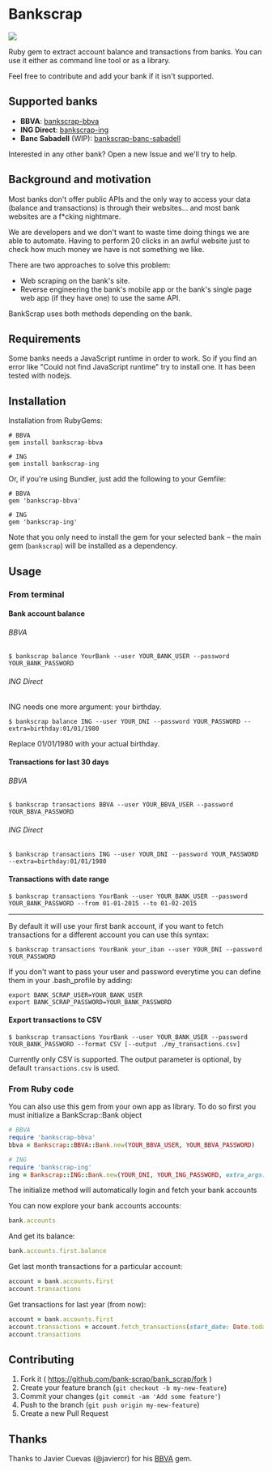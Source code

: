 # Bankscrap

[![](http://188.166.39.57:3000/badge.svg)](http://188.166.39.57:3000)

Ruby gem to extract account balance and transactions from banks. You can use it either as command line tool or as a library.

Feel free to contribute and add your bank if it isn't supported.

## Supported banks

* **BBVA**: [bankscrap-bbva](https://github.com/bankscrap/bankscrap-bbva)
* **ING Direct**: [bankscrap-ing](https://github.com/bankscrap/bankscrap-ing)
* **Banc Sabadell** (WIP): [bankscrap-banc-sabadell](https://github.com/bankscrap/bankscrap-banc-sabadell)

Interested in any other bank? Open a new Issue and we'll try to help.

## Background and motivation

Most banks don't offer public APIs and the only way to access your data (balance and transactions) is through their websites... and most bank websites are a f*cking nightmare.

We are developers and we don't want to waste time doing things we are able to automate. Having to perform 20 clicks in an awful website just to check how much money we have is not something we like.

There are two approaches to solve this problem:
- Web scraping on the bank's site.
- Reverse engineering the bank's mobile app or the bank's single page web app (if they have one) to use the same API.

BankScrap uses both methods depending on the bank.

## Requirements

Some banks needs a JavaScript runtime in order to work. So if you find an error like "Could not find JavaScript runtime" try to install one. It has been tested with nodejs.

## Installation

Installation from RubyGems:

    # BBVA
    gem install bankscrap-bbva

    # ING
    gem install bankscrap-ing

Or, if you're using Bundler, just add the following to your Gemfile:

    # BBVA
    gem 'bankscrap-bbva'

    # ING
    gem 'bankscrap-ing'

Note that you only need to install the gem for your selected bank – the main gem (`bankscrap`) will be installed as a dependency.

## Usage

### From terminal
#### Bank account balance

###### BBVA

    $ bankscrap balance YourBank --user YOUR_BANK_USER --password YOUR_BANK_PASSWORD

###### ING Direct
ING needs one more argument: your birthday.

    $ bankscrap balance ING --user YOUR_DNI --password YOUR_PASSWORD --extra=birthday:01/01/1980

Replace 01/01/1980 with your actual birthday.

#### Transactions for last 30 days
###### BBVA

    $ bankscrap transactions BBVA --user YOUR_BBVA_USER --password YOUR_BBVA_PASSWORD

###### ING Direct

    $ bankscrap transactions ING --user YOUR_DNI --password YOUR_PASSWORD --extra=birthday:01/01/1980

#### Transactions with date range

    $ bankscrap transactions YourBank --user YOUR_BANK_USER --password YOUR_BANK_PASSWORD --from 01-01-2015 --to 01-02-2015

---

By default it will use your first bank account, if you want to fetch transactions for a different account you can use this syntax:

    $ bankscrap transactions YourBank your_iban --user YOUR_DNI --password YOUR_PASSWORD

If you don't want to pass your user and password everytime you can define them in your .bash_profile by adding:

    export BANK_SCRAP_USER=YOUR_BANK_USER
    export BANK_SCRAP_PASSWORD=YOUR_BANK_PASSWORD

#### Export transactions to CSV

    $ bankscrap transactions YourBank --user YOUR_BANK_USER --password YOUR_BANK_PASSWORD --format CSV [--output ./my_transactions.csv]

Currently only CSV is supported. The output parameter is optional, by default `transactions.csv` is used.

### From Ruby code

You can also use this gem from your own app as library. To do so first you must initialize a BankScrap::Bank object


```ruby
# BBVA
require 'bankscrap-bbva'
bbva = Bankscrap::BBVA::Bank.new(YOUR_BBVA_USER, YOUR_BBVA_PASSWORD)

# ING
require 'bankscrap-ing'
ing = Bankscrap::ING::Bank.new(YOUR_DNI, YOUR_ING_PASSWORD, extra_args: {"birthday" => "dd/mm/yyyy"})
```


The initialize method will automatically login and fetch your bank accounts

You can now explore your bank accounts accounts:

```ruby
bank.accounts
```

And get its balance:
```ruby
bank.accounts.first.balance
```

Get last month transactions for a particular account:

```ruby
account = bank.accounts.first
account.transactions
```

Get transactions for last year (from now):

```ruby
account = bank.accounts.first
account.transactions = account.fetch_transactions(start_date: Date.today - 1.year, end_date: Date.today)
account.transactions
```



## Contributing

1. Fork it ( https://github.com/bank-scrap/bank_scrap/fork )
2. Create your feature branch (`git checkout -b my-new-feature`)
3. Commit your changes (`git commit -am 'Add some feature'`)
4. Push to the branch (`git push origin my-new-feature`)
5. Create a new Pull Request

## Thanks

Thanks to Javier Cuevas (@javiercr) for his [BBVA](https://github.com/javiercr/bbva) gem.
